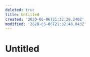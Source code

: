 ```yaml
---
deleted: true
title: Untitled
created: '2020-06-06T21:32:29.240Z'
modified: '2020-06-06T21:32:48.043Z'
---
```


# Untitled
